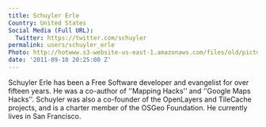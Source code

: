 ```yaml
---
title: Schuyler Erle
Country: United States
Social Media (Full URL):
  Twitter: https://twitter.com/schuyler
permalink: users/schuyler_erle
Photo: http://hotwww.s3-website-us-east-1.amazonaws.com/files/old/pictures/picture-8-1411583908.jpg
date: '2011-09-10 20:25:00 Z'
---
```

Schuyler Erle has been a Free Software developer and evangelist for over fifteen years. He was a co-author of ‘'Mapping Hacks'’ and ‘'Google Maps Hacks’'. Schuyler was also a co-founder of the OpenLayers and TileCache projects, and is a charter member of the OSGeo Foundation. He currently lives in San Francisco.
